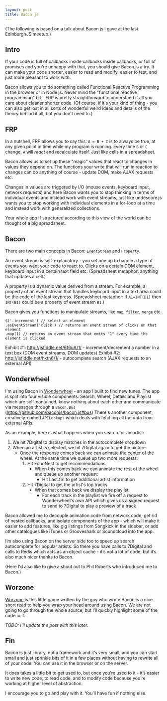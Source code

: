```yaml
---
layout: post
title: Bacon.js
---
```


(The following is based on a talk about Bacon.js I gave at the last EdinburghJS meetup.)

## Intro

If your code is full of callbacks inside callbacks inside callbacks, or full of promises and you're unhappy with that, you should give Bacon.js a try. It can make your code shorter, easier to read and modify, easier to test, and just more pleasant to work with.

Bacon allows you to do something called Functional Reactive Programming in the browser or in Node.js. Never mind the "functional reactive programming" bit - FRP is pretty straightforward to understand if all you care about cleaner shorter code. (Of course, if it's your kind of thing - you can also get lost in all sorts of wonderful weird ideas and details of the theory behind it all, but you don't need to.)

## FRP

In a nutshell, FRP allows you to say this: `A = B + C` is to always be true, at any given point in time while my program is running. Every time `B` or `C` change, `A` will _react_ and recalculate itself. Just like cells in a spreadsheet.

Bacon allows us to set up these "magic" values that react to changes in values they depend on. The functions your write that will run in reaction to changes can do anything of course - update DOM, make AJAX requests etc.

Changes in values are triggered by I/O (mouse events, keyboard input, network requests) and here Bacon wants you to stop thinking in terms of individual events and instead work with event streams, just like undescore.js wants you to stop working with individual elements in a for-loop at a time and instead work with generalized collections.

Your whole app if structured according to this view of the world can be thought of a big spreadsheet.

## Bacon

There are two main concepts in Bacon: `EventStream` and `Property`.

An event stream is self-explanatory - you set one up to handle a type of events you want your code to react to. Clicks on a certain DOM element, keyboard input in a certain text field etc. (Spreadsheet metaphor: anything that updates a cell.)

A property is a dynamic value derived from a stream. For example, a property of an event stream that handles keyboard input in a text area could be the code of the last keypress. (Spreadsheet metaphor: if `A1=INT(B1)` then `INT(B1)` could be a property of event stream `B1`.)

Bacon gives you functions to manipulate streams, like `map`, `filter`, `merge` etc.

    $('.increment') // select an element
    .asEventStream('click') // returns an event stream of clicks on that element
    .map(1) // returns an event stream that emits "1" every time the element is clicked

Exhibit #1: http://jsfiddle.net/6f6uA/1/ - increment/decrement a number in a text box (DOM event streams, DOM updates)
Exhibit #2: http://jsfiddle.net/hktn6/1/ - autocomplete search (AJAX requests to an external API)

## Wonderwheel

I'm using Bacon in <a href="http://wonderwheel.fm">Wonderwheel</a> - an app I built to find new tunes. The app is split into four visible components: Search, Wheel, Details and Playlist which are self-contained, know nothing about each other and communicate via messages through a `Bacon.Bus` (https://github.com/baconjs/bacon.js#bus) There's another component, creatively-named `APILookups` which deals with fetching all the data from external APIs.

As an example, here is what happens when you search for an artist:

1. We hit 7Digital to display matches in the autocomplete dropdown
2. When an artist is selected, we hit 7Digital again to get the picture
	- Once the response comes back we can animate the center of the wheel. At the same time we queue up two more requests:
		1. Hit EchoNest to get recommendations
			- When this comes back we can animate the rest of the wheel and queue up another request:
				- Hit Last.fm to get additional artist information
		2. Hit 7Digital to get the artist's top tracks
			- When that comes back we display the playlist
				- For each track in the playlist we fire off a request to Wonderwheel's own API which gives us a signed request to send to 7Digital to play a preview of a track

Bacon allowed me to decouple animation code from network code, get rid of nested callbacks, and isolate components of the app - which will make it easier to add features, like gig listings from Songkick in the sidebar, or add other catalogues like iTunes or Grooveshark or Soundcloud into the app.

I’m also using Bacon on the server side too to speed up search autocomplete for popular artists. So there you have calls to 7Digital and calls to Redis which acts as an object cache - it’s not a lot of code, but it’s also much nicer thanks to Bacon.

(Here I'd also like to give a shout out to Phil Roberts who introduced me to Bacon.)

## Worzone

<a href="https://github.com/raimohanska/worzone">Worzone</a> is this little game written by the guy who wrote Bacon is a nice short read to help you wrap your head around using Bacon. We are not going to go through the whole source, but I’ll quickly highlight some of the code in it.

_TODO: I'll update the post with this later._

## Fin

Bacon is just library, not a framework and it’s very small, and you can start small and just sprinkle bits of it in a few places without having to rewrite all of your code. You can use it in the browser or on the server.

It does takes a little bit to get used to, but once you’re used to it - it’s easier to write new code, to read code, and to modify code because you’re working at higher level of abstraction.

I encourage you to go and play with it. You’ll have fun if nothing else.